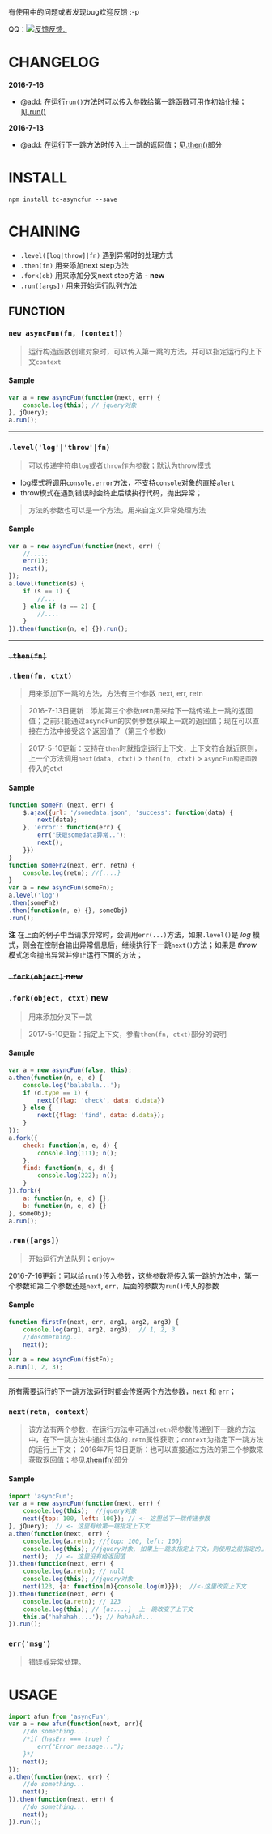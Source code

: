 有使用中的问题或者发现bug欢迎反馈 :-p

QQ：[![反馈反馈..](http://wpa.qq.com/pa?p=2:2521428188:51)](http://wpa.qq.com/msgrd?v=3&uin=2521428188&site=qq&menu=yes)

# CHANGELOG

**2016-7-16**
- @add: 在运行`run()`方法时可以传入参数给第一跳函数可用作初始化操；见[.run()](#tc-asyncfun/function/run)

**2016-7-13**
- @add: 在运行下一跳方法时传入上一跳的返回值；见[.then()](#tc-asyncfun/function/then)部分

# INSTALL

`npm install tc-asyncfun --save`

# CHAINING

- `.level([log|throw]|fn)` 遇到异常时的处理方式
- `.then(fn)` 用来添加next step方法
- `.fork(ob)` 用来添加分叉next step方法 - **new**
- `.run([args])` 用来开始运行队列方法

## FUNCTION

### `new asyncFun(fn, [context])` 

> 运行构造函数创建对象时，可以传入第一跳的方法，并可以指定运行的上下文`context`

#### Sample

```javascript
var a = new asyncFun(function(next, err) {
    console.log(this); // jquery对象
}, jQuery);
a.run();
```

----

### `.level('log'|'throw'|fn)` 

> 可以传递字符串`log`或者`throw`作为参数；默认为throw模式

- log模式将调用`console.error`方法，不支持`console`对象的直接`alert`
- throw模式在遇到错误时会终止后续执行代码，抛出异常；

> 方法的参数也可以是一个方法，用来自定义异常处理方法

#### Sample

```javascript
var a = new asyncFun(function(next, err) {
    //.....
    err(1);
    next();
});
a.level(function(s) {
    if (s == 1) {
        //...
    } else if (s == 2) {
        //....
    }
}).then(function(n, e) {}).run();
```

----

### ~~`.then(fn)`~~
### <a name="tc-asyncfun/function/then">`.then(fn, ctxt)`<a/>

> 用来添加下一跳的方法，方法有三个参数 next, err, retn

> 2016-7-13日更新：添加第三个参数retn用来给下一跳传递上一跳的返回值；之前只能通过asyncFun的实例参数获取上一跳的返回值；现在可以直接在方法中接受这个返回值了（第三个参数）

> 2017-5-10更新：支持在`then`时就指定运行上下文，上下文符合就近原则，上一个方法调用`next(data, ctxt)` > `then(fn, ctxt)` > `asyncFun构造函数`传入的ctxt

#### Sample

```javascript
function someFn (next, err) {
    $.ajax({url: '/somedata.json', 'success': function(data) {
        next(data);
    }, 'error': function(err) {
        err("获取somedata异常..");
        next();
    }})
}
function someFn2(next, err, retn) {
    console.log(retn); //{....}
}
var a = new asyncFun(someFn);
a.level('log')
.then(someFn2)
.then(function(n, e) {}, someObj)
.run();
```

**注** 在上面的例子中当请求异常时，会调用`err(...)`方法，如果`.level()`是 *log* 模式，则会在控制台输出异常信息后，继续执行下一跳`next()`方法；如果是 *throw* 模式怎会抛出异常并停止运行下面的方法；

### ~~`.fork(object)` **new**~~
### <a name="tc-asyncfun/function/fork">`.fork(object, ctxt)`</a> **new**

> 用来添加分叉下一跳

> 2017-5-10更新：指定上下文，参看`then(fn, ctxt)`部分的说明

#### Sample

```javascript
var a = new asyncFun(false, this);
a.then(function(n, e, d) {
    console.log('balabala...');
    if (d.type == 1) {
        next({flag: 'check', data: d.data})
    } else {
        next({flag: 'find', data: d.data});
    }
});
a.fork({
    check: function(n, e, d) {
        console.log(111); n();
    },
    find: function(n, e, d) {
        console.log(222); n();
    }
}).fork({
    a: function(n, e, d) {},
    b: function(n, e, d) {}    
}, someObj);
a.run();
```

### <a name="tc-asyncfun/function/run">`.run([args])`</a>

>开始运行方法队列；enjoy~

2016-7-16更新：可以给`run()`传入参数，这些参数将传入第一跳的方法中，第一个参数和第二个参数还是`next`, `err`，后面的参数为`run()`传入的参数

#### Sample

```javascript
function firstFn(next, err, arg1, arg2, arg3) {
    console.log(arg1, arg2, arg3);  // 1, 2, 3
    //dosomething...
    next();
}
var a = new asyncFun(fistFn);
a.run(1, 2, 3);
```

----

所有需要运行的下一跳方法运行时都会传递两个方法参数，`next` 和 `err`；

### `next(retn, context)`

> 该方法有两个参数，在运行方法中可通过`retn`将参数传递到下一跳的方法中，在下一跳方法中通过实体的`.retn`属性获取；`context`为指定下一跳方法的运行上下文；
> 2016年7月13日更新：也可以直接通过方法的第三个参数来获取返回值；参见[.then(fn)](#then)部分

#### Sample

```javascript
import 'asyncFun';
var a = new asyncFun(function(next, err) {
    console.log(this);  //jquery对象
    next({top: 100, left: 100}); // <- 这里给下一跳传递参数
}, jQuery);  // <- 这里有给第一跳指定上下文
a.then(function(next, err) {
    console.log(a.retn); //{top: 100, left: 100}
    console.log(this); //jquery对象, 如果上一跳未指定上下文，则使用之前指定的上下文
    next();  // <- 这里没有给返回值
}).then(function(next, err) {
    console.log(a.retn); // null
    console.log(this); //jquery对象
    next(123, {a: function(m){console.log(m)}});  //<-这里改变上下文
}).then(function(next, err) {
    console.log(a.retn); // 123
    console.log(this); // {a:....}  上一跳改变了上下文
    this.a('hahahah....'); // hahahah...
}).run();
```

### `err('msg')`

> 错误或异常处理。

# USAGE

```javascript
import afun from 'asyncFun';
var a = new afun(function(next, err){
    //do something....
    /*if (hasErr === true) {
        err("Error message...");
    }*/
    next();
});
a.then(function(next, err) {
    //do something...
    next();
}).then(function(next, err) {
    //do something...
    next();
}).run();
```
